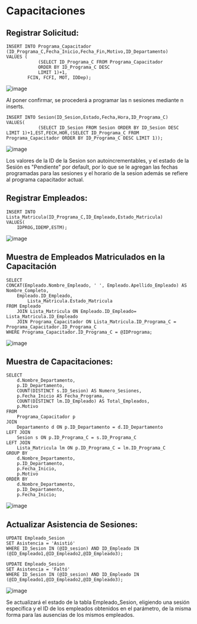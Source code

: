 # Capacitaciones
## Registrar Solicitud:


	INSERT INTO Programa_Capacitador (ID_Programa_C,Fecha_Inicio,Fecha_Fin,Motivo,ID_Departamento)
	VALUES (
				(SELECT ID_Programa_C FROM Programa_Capacitador
				ORDER BY ID_Programa_C DESC
				LIMIT 1)+1,
			FCIN, FCFI, MOT, IDDep);
   
![image](https://github.com/fiis-bd241/grupo02/assets/164259064/3e409c52-6f20-49ff-9310-a19283130ccd)


Al poner confirmar, se procederá a programar las n sesiones mediante n inserts.

	INSERT INTO Sesion(ID_Sesion,Estado,Fecha,Hora,ID_Programa_C)
	VALUES(
 				(SELECT ID_Sesion FROM Sesion ORDER BY ID_Sesion DESC LIMIT 1)+1,EST,FECH,HOR,(SELECT ID_Programa_C FROM Programa_Capacitador ORDER BY ID_Programa_C DESC LIMIT 1));

 ![image](https://github.com/fiis-bd241/grupo02/assets/164259064/45a467de-fc32-4882-8696-32b69ba0c0c7)


Los valores de la ID de la Sesion son autoincrementables, y el estado de la Sesión es "Pendiente" por default, por lo que se le agregan las fechas programadas para las sesiones y el horario de la sesion además se refiere al programa capacitador actual.

## Registrar Empleados:
	INSERT INTO Lista_Matricula(ID_Programa_C,ID_Empleado,Estado_Matricula)
 	VALUES(
  		IDPROG,IDEMP,ESTM);

![image](https://github.com/fiis-bd241/grupo02/assets/164259064/6ae72f6b-5dac-4523-87e3-efc7d9f2bfb0)


## Muestra de Empleados Matriculados en la Capacitación 

	SELECT 
 	CONCAT(Empleado.Nombre_Empleado, ' ', Empleado.Apellido_Empleado) AS Nombre_Completo,
   		Empleado.ID_Empleado,
     		Lista_Matricula.Estado_Matricula
   	FROM Empleado
    	JOIN Lista_Matricula ON Empleado.ID_Empleado= Lista_Matricula.ID_Empleado
     	JOIN Programa_Capacitador ON Lista_Matricula.ID_Programa_C = Programa_Capacitador.ID_Programa_C
	WHERE Programa_Capacitador.ID_Programa_C = @IDPrograma;

![image](https://github.com/fiis-bd241/grupo02/assets/164259064/f345fe1b-e93b-4942-8656-3fc96436a3ea)


## Muestra de Capacitaciones:
	SELECT 
	    d.Nombre_Departamento, 
	    p.ID_Departamento, 
	    COUNT(DISTINCT s.ID_Sesion) AS Numero_Sesiones, 
	    p.Fecha_Inicio AS Fecha_Programa, 
	    COUNT(DISTINCT lm.ID_Empleado) AS Total_Empleados, 
	    p.Motivo
	FROM 
	    Programa_Capacitador p
	JOIN 
	    Departamento d ON p.ID_Departamento = d.ID_Departamento
	LEFT JOIN 
	    Sesion s ON p.ID_Programa_C = s.ID_Programa_C
	LEFT JOIN 
	    Lista_Matricula lm ON p.ID_Programa_C = lm.ID_Programa_C
	GROUP BY 
	    d.Nombre_Departamento, 
	    p.ID_Departamento, 
	    p.Fecha_Inicio, 
	    p.Motivo
	ORDER BY 
	    d.Nombre_Departamento, 
	    p.ID_Departamento, 
	    p.Fecha_Inicio;
 
![image](https://github.com/fiis-bd241/grupo02/assets/164259064/18dc8a6a-d283-465b-a1e8-7f1f1e64046f)


## Actualizar Asistencia de Sesiones:
	UPDATE Empleado_Sesion
	SET Asistencia = 'Asistió'
	WHERE ID_Sesion IN (@ID_sesion) AND ID_Empleado IN (@ID_Empleado1,@ID_Empleado2,@ID_Empleado3);
 
 	UPDATE Empleado_Sesion
	SET Asistencia = 'Faltó'
	WHERE ID_Sesion IN (@ID_sesion) AND ID_Empleado IN (@ID_Empleado1,@ID_Empleado2,@ID_Empleado3);
 
![image](https://github.com/fiis-bd241/grupo02/assets/164259064/e22d6067-b044-4da2-a1c2-3c06ac7cd2f7)


Se actualizará el estado de la tabla Empleado_Sesion, eligiendo una sesión específica y el ID de los empleados obtenidos en el parámetro, de la misma forma para las ausencias de los mismos empleados.
 

